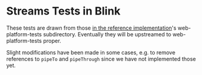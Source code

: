 # Streams Tests in Blink

These tests are drawn from those [in the reference implementation](https://github.com/whatwg/streams/tree/master/reference-implementation)'s web-platform-tests subdirectory. Eventually they will be upstreamed to web-platform-tests proper.

Slight modifications have been made in some cases, e.g. to remove references to `pipeTo` and `pipeThrough` since we have not implemented those yet.
